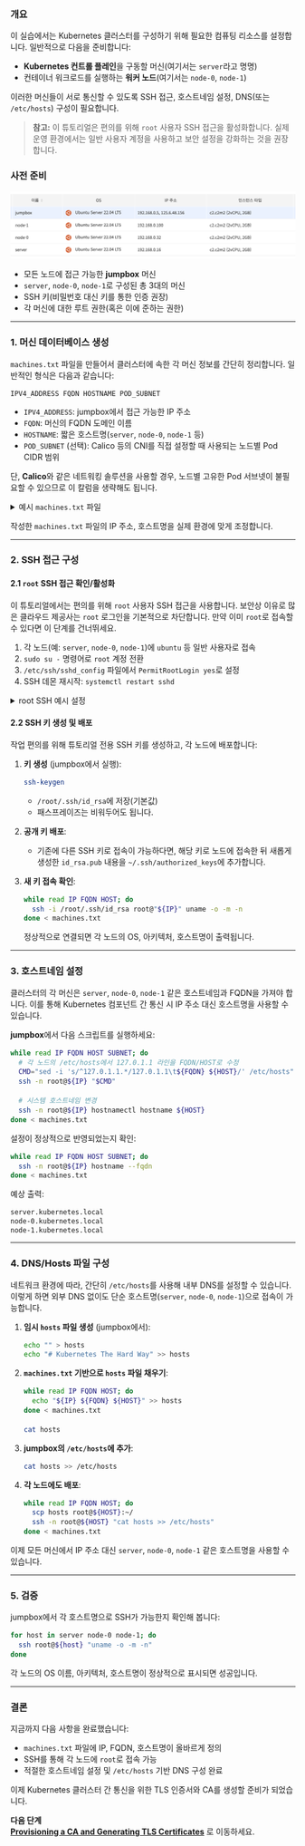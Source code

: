 
### 개요

이 실습에서는 Kubernetes 클러스터를 구성하기 위해 필요한 컴퓨팅 리소스를 설정합니다. 일반적으로 다음을 준비합니다:

- **Kubernetes 컨트롤 플레인**을 구동할 머신(여기서는 `server`라고 명명)
- 컨테이너 워크로드를 실행하는 **워커 노드**(여기서는 `node-0`, `node-1`)

이러한 머신들이 서로 통신할 수 있도록 SSH 접근, 호스트네임 설정, DNS(또는 `/etc/hosts`) 구성이 필요합니다.

> **참고:** 이 튜토리얼은 편의를 위해 `root` 사용자 SSH 접근을 활성화합니다. 실제 운영 환경에서는 일반 사용자 계정을 사용하고 보안 설정을 강화하는 것을 권장합니다.

### 사전 준비


![alt text](image.png)

- 모든 노드에 접근 가능한 **jumpbox** 머신
- `server`, `node-0`, `node-1`로 구성된 총 3대의 머신
- SSH 키(비밀번호 대신 키를 통한 인증 권장)
- 각 머신에 대한 루트 권한(혹은 이에 준하는 권한)

---

### 1. 머신 데이터베이스 생성

`machines.txt` 파일을 만들어서 클러스터에 속한 각 머신 정보를 간단히 정리합니다. 일반적인 형식은 다음과 같습니다:

```text
IPV4_ADDRESS FQDN HOSTNAME POD_SUBNET
```

- `IPV4_ADDRESS`: jumpbox에서 접근 가능한 IP 주소
- `FQDN`: 머신의 FQDN 도메인 이름
- `HOSTNAME`: 짧은 호스트명(`server`, `node-0`, `node-1` 등)
- `POD_SUBNET` (선택): Calico 등의 CNI를 직접 설정할 때 사용되는 노드별 Pod CIDR 범위

단, **Calico**와 같은 네트워킹 솔루션을 사용할 경우, 노드별 고유한 Pod 서브넷이 불필요할 수 있으므로 이 칼럼을 생략해도 됩니다.

<details>
<summary>예시 <code>machines.txt</code> 파일</summary>

```bash
cat <<EOF > machines.txt
192.168.0.16   server.kubernetes.local     server
192.168.0.32   node-0.kubernetes.local     node-0   10.200.0.0/24
192.168.0.100  node-1.kubernetes.local     node-1   10.200.1.0/24
EOF
```

</details>

작성한 `machines.txt` 파일의 IP 주소, 호스트명을 실제 환경에 맞게 조정합니다.

---

### 2. SSH 접근 구성

#### 2.1 `root` SSH 접근 확인/활성화

이 튜토리얼에서는 편의를 위해 `root` 사용자 SSH 접근을 사용합니다. 보안상 이유로 많은 클라우드 제공사는 `root` 로그인을 기본적으로 차단합니다. 만약 이미 `root`로 접속할 수 있다면 이 단계를 건너뛰세요.

1. 각 노드(예: `server`, `node-0`, `node-1`)에 `ubuntu` 등 일반 사용자로 접속
2. `sudo su -` 명령어로 `root` 계정 전환
3. `/etc/ssh/sshd_config` 파일에서 `PermitRootLogin yes`로 설정
4. SSH 데몬 재시작: `systemctl restart sshd`

<details>
<summary>root SSH 예시 설정</summary>

```bash
sudo su -
sed -i 's/^PermitRootLogin.*/PermitRootLogin yes/' /etc/ssh/sshd_config
systemctl restart sshd
```
</details>

#### 2.2 SSH 키 생성 및 배포

작업 편의를 위해 튜토리얼 전용 SSH 키를 생성하고, 각 노드에 배포합니다:

1. **키 생성** (jumpbox에서 실행):

   ```bash
   ssh-keygen
   ```
    - `/root/.ssh/id_rsa`에 저장(기본값)
    - 패스프레이즈는 비워두어도 됩니다.

2. **공개 키 배포**:
    - 기존에 다른 SSH 키로 접속이 가능하다면, 해당 키로 노드에 접속한 뒤 새롭게 생성한 `id_rsa.pub` 내용을 `~/.ssh/authorized_keys`에 추가합니다.

3. **새 키 접속 확인**:

   ```bash
   while read IP FQDN HOST; do
     ssh -i /root/.ssh/id_rsa root@"${IP}" uname -o -m -n
   done < machines.txt
   ```
   정상적으로 연결되면 각 노드의 OS, 아키텍처, 호스트명이 출력됩니다.

---

### 3. 호스트네임 설정

클러스터의 각 머신은 `server`, `node-0`, `node-1` 같은 호스트네임과 FQDN을 가져야 합니다. 이를 통해 Kubernetes 컴포넌트 간 통신 시 IP 주소 대신 호스트명을 사용할 수 있습니다.

**jumpbox**에서 다음 스크립트를 실행하세요:

```bash
while read IP FQDN HOST SUBNET; do
  # 각 노드의 /etc/hosts에서 127.0.1.1 라인을 FQDN/HOST로 수정
  CMD="sed -i 's/^127.0.1.1.*/127.0.1.1\t${FQDN} ${HOST}/' /etc/hosts"
  ssh -n root@${IP} "$CMD"

  # 시스템 호스트네임 변경
  ssh -n root@${IP} hostnamectl hostname ${HOST}
done < machines.txt
```

설정이 정상적으로 반영되었는지 확인:

```bash
while read IP FQDN HOST SUBNET; do
  ssh -n root@${IP} hostname --fqdn
done < machines.txt
```

예상 출력:
```text
server.kubernetes.local
node-0.kubernetes.local
node-1.kubernetes.local
```

---

### 4. DNS/Hosts 파일 구성

네트워크 환경에 따라, 간단히 `/etc/hosts`를 사용해 내부 DNS를 설정할 수 있습니다. 이렇게 하면 외부 DNS 없이도 단순 호스트명(`server`, `node-0`, `node-1`)으로 접속이 가능합니다.

1. **임시 `hosts` 파일 생성** (jumpbox에서):

   ```bash
   echo "" > hosts
   echo "# Kubernetes The Hard Way" >> hosts
   ```

2. **`machines.txt` 기반으로 `hosts` 파일 채우기**:

   ```bash
   while read IP FQDN HOST; do
     echo "${IP} ${FQDN} ${HOST}" >> hosts
   done < machines.txt

   cat hosts
   ```

3. **jumpbox의 `/etc/hosts`에 추가**:

   ```bash
   cat hosts >> /etc/hosts
   ```

4. **각 노드에도 배포**:

   ```bash
   while read IP FQDN HOST; do
     scp hosts root@${HOST}:~/
     ssh -n root@${HOST} "cat hosts >> /etc/hosts"
   done < machines.txt
   ```

이제 모든 머신에서 IP 주소 대신 `server`, `node-0`, `node-1` 같은 호스트명을 사용할 수 있습니다.

---

### 5. 검증

jumpbox에서 각 호스트명으로 SSH가 가능한지 확인해 봅니다:

```bash
for host in server node-0 node-1; do
  ssh root@${host} "uname -o -m -n"
done
```

각 노드의 OS 이름, 아키텍처, 호스트명이 정상적으로 표시되면 성공입니다.

---

### 결론

지금까지 다음 사항을 완료했습니다:

- `machines.txt` 파일에 IP, FQDN, 호스트명이 올바르게 정의
- SSH를 통해 각 노드에 `root`로 접속 가능
- 적절한 호스트네임 설정 및 `/etc/hosts` 기반 DNS 구성 완료

이제 Kubernetes 클러스터 간 통신을 위한 TLS 인증서와 CA를 생성할 준비가 되었습니다.

**다음 단계**  
**[Provisioning a CA and Generating TLS Certificates](04-certificate-authority.md)** 로 이동하세요.